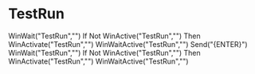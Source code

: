 # TestRun
WinWait("TestRun","") If Not WinActive("TestRun","") Then WinActivate("TestRun","") WinWaitActive("TestRun","") Send("{ENTER}") WinWait("TestRun","") If Not WinActive("TestRun","") Then WinActivate("TestRun","") WinWaitActive("TestRun","")
